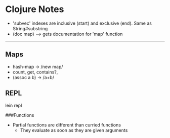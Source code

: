 # Clojure Notes
- 'subvec' indexes are inclusive (start) and exclusive (end).  Same as String#substring
- (doc map) --> gets documentation for 'map' function
---

Maps
----
- hash-map -> /new map/
- count, get, contains?,
- (assoc a b) -> /a+b/


REPL
----
lein repl


###Functions
- Partial functions are different than curried functions
    - They evaluate as soon as they are given arguments
